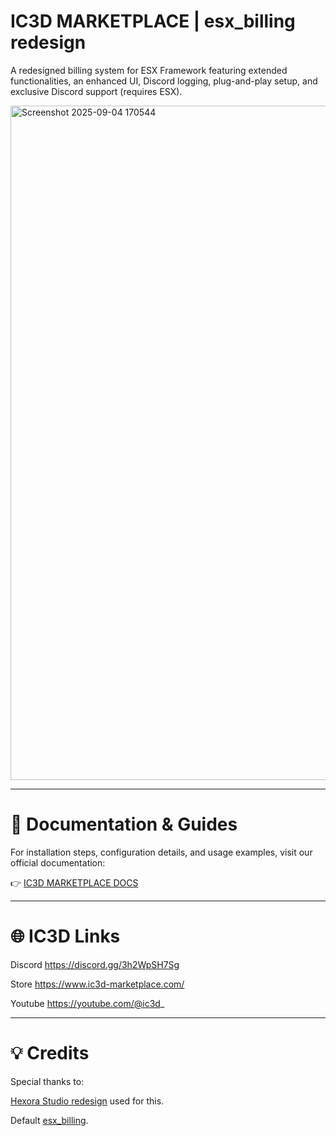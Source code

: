 # IC3D MARKETPLACE | esx_billing redesign
A redesigned billing system for ESX Framework featuring extended functionalities, an enhanced UI, Discord logging, plug-and-play setup, and exclusive Discord support (requires ESX).

<img width="1919" height="1079" alt="Screenshot 2025-09-04 170544" src="https://github.com/user-attachments/assets/28006c0b-0cad-45a1-9822-e3b59d738b8e" />

---

# 📖 Documentation & Guides
For installation steps, configuration details, and usage examples, visit our official documentation:

👉 [IC3D MARKETPLACE DOCS](https://ic3d.gitbook.io/ic3d-marketplace)

---

# 🌐 IC3D Links

Discord
https://discord.gg/3h2WpSH7Sg

Store
https://www.ic3d-marketplace.com/

Youtube
https://youtube.com/@ic3d_

---

# 💡 Credits
Special thanks to:

[Hexora Studio redesign](https://github.com/HexoraStudio/esx_billing-redesign) used for this.

Default [esx_billing](https://github.com/esx-framework/ESX-Legacy-Addons/tree/main/%5Besx_addons%5D/esx_billing).
